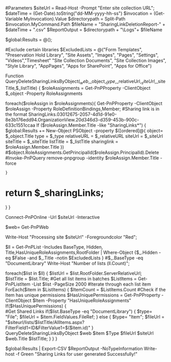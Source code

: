 #Parameters
$siteUrl = Read-Host -Prompt "Enter site collection URL";
$dateTime = (Get-Date).toString("dd-MM-yyyy-hh-ss")
$invocation = (Get-Variable MyInvocation).Value
$directorypath = Split-Path $invocation.MyCommand.Path
$fileName = "SharingLinkDeletionReport-" + $dateTime + ".csv"
$ReportOutput = $directorypath + "\Logs\"+ $fileName

$global:Results = @();

#Exclude certain libraries
$ExcludedLists = @("Form Templates", "Preservation Hold Library", "Site Assets", "Images", "Pages", "Settings", "Videos","Timesheet"
    "Site Collection Documents", "Site Collection Images", "Style Library", "AppPages", "Apps for SharePoint", "Apps for Office")

Function QueryDeleteSharingLinksByObject($_web,$_object,$_type,$_relativeUrl,$_siteUrl,$_siteTitle,$_listTitle)
{
  $roleAssignments = Get-PnPProperty -ClientObject $_object -Property RoleAssignments
  
  foreach($roleAssign in $roleAssignments){
      Get-PnPProperty -ClientObject $roleAssign -Property RoleDefinitionBindings,Member;
      #Sharing link is in the format SharingLinks.03012675-2057-4d1d-91e0-8e3b176edd94.OrganizationView.20d346d3-d359-453b-900c-633c1551ccaa
    If ($roleAssign.Member.Title -like "SharingLinks*")
      {
        $global:Results += New-Object PSObject -property $([ordered]@{
            object= $_object.Title
            type = $_type          
            relativeURL = $_relativeURL
            siteUrl = $_siteUrl 
            siteTitle = $_siteTitle
            listTitle = $_listTitle 
            sharinglink = $roleAssign.Member.Title
        })
           #$object.RoleAssignments.GetPrincipalId($roleAssign.PrincipalId).Delete
       #Invoke-PnPQuery
       remove-pnpgroup -identity $roleAssign.Member.Title -force
       
    }
 # return $_sharingLinks;
   }
}

  
Connect-PnPOnline -Url $siteUrl -Interactive

$web= Get-PnPWeb

Write-Host "Processing site $siteUrl"  -Foregroundcolor "Red"; 

$ll = Get-PnPList -Includes BaseType, Hidden, Title,HasUniqueRoleAssignments,RootFolder | Where-Object {$_.Hidden -eq $False -and $_.Title -notin $ExcludedLists } #$_.BaseType -eq "DocumentLibrary" 
  Write-Host "Number of lists $($ll.Count)";

  foreach($list in $ll)
  {
    $listUrl = $list.RootFolder.ServerRelativeUrl;       
    $listTitle = $list.Title; 
    #Get all list items in batches
    $ListItems = Get-PnPListItem -List $list -PageSize 2000 
        #Iterate through each list item
        ForEach($item in $ListItems)
        {
            $ItemCount = $ListItems.Count
            #Check if the Item has unique permissions
            $HasUniquePermissions = Get-PnPProperty -ClientObject $Item -Property "HasUniqueRoleAssignments"
            If($HasUniquePermissions)
            {       
                #Get Shared Links
                if($list.BaseType -eq "DocumentLibrary")
                {
                    $type= "File";
                    $fileUrl = $item.FieldValues.FileRef;
                }
                else
                {
                    $type= "Item";
                    $fileUrl = "$siteurl/lists/$listTitle/AllItems.aspx?FilterField1=ID&FilterValue1=$($item.id)"
                }
                QueryDeleteSharingLinksByObject $web $item $Type $fileUrl $siteUrl $web.Title $listTitle;
            }
        }
    }
 
  $global:Results | Export-CSV $ReportOutput -NoTypeInformation
Write-host -f Green "Sharing Links for user generated Successfully!"